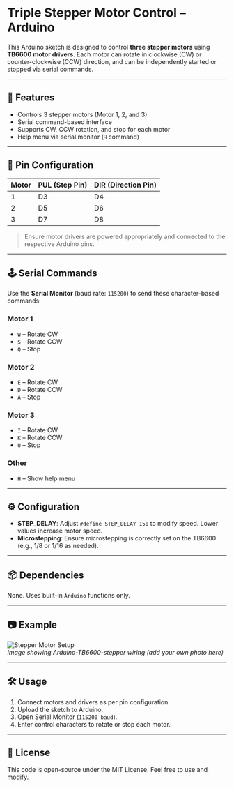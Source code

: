 # Triple Stepper Motor Control – Arduino

This Arduino sketch is designed to control **three stepper motors** using **TB6600 motor drivers**. Each motor can rotate in clockwise (CW) or counter-clockwise (CCW) direction, and can be independently started or stopped via serial commands.

---

## 🧠 Features

- Controls 3 stepper motors (Motor 1, 2, and 3)
- Serial command-based interface
- Supports CW, CCW rotation, and stop for each motor
- Help menu via serial monitor (`H` command)

---

## 🔌 Pin Configuration

| Motor | PUL (Step Pin) | DIR (Direction Pin) |
|-------|----------------|---------------------|
| 1     | D3             | D4                  |
| 2     | D5             | D6                  |
| 3     | D7             | D8                  |

> Ensure motor drivers are powered appropriately and connected to the respective Arduino pins.

---

## 🕹️ Serial Commands

Use the **Serial Monitor** (baud rate: `115200`) to send these character-based commands:

### Motor 1
- `W` – Rotate CW  
- `S` – Rotate CCW  
- `Q` – Stop

### Motor 2
- `E` – Rotate CW  
- `D` – Rotate CCW  
- `A` – Stop

### Motor 3
- `I` – Rotate CW  
- `K` – Rotate CCW  
- `U` – Stop

### Other
- `H` – Show help menu

---

## ⚙️ Configuration

- **STEP_DELAY**: Adjust `#define STEP_DELAY 150` to modify speed. Lower values increase motor speed.
- **Microstepping**: Ensure microstepping is correctly set on the TB6600 (e.g., 1/8 or 1/16 as needed).

---

## 📦 Dependencies

None. Uses built-in `Arduino` functions only.

---

## 📷 Example

![Stepper Motor Setup](media/motor-setup.jpg)  
*Image showing Arduino-TB6600-stepper wiring (add your own photo here)*

---

## 🛠️ Usage

1. Connect motors and drivers as per pin configuration.
2. Upload the sketch to Arduino.
3. Open Serial Monitor (`115200 baud`).
4. Enter control characters to rotate or stop each motor.

---

## 🧾 License

This code is open-source under the MIT License. Feel free to use and modify.
